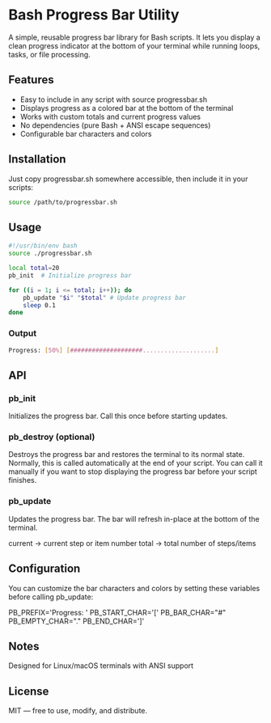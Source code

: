 # Bash Progress Bar Utility
A simple, reusable progress bar library for Bash scripts.
It lets you display a clean progress indicator at the bottom of your terminal while running loops, tasks, or file processing.

## Features

- Easy to include in any script with source progressbar.sh
- Displays progress as a colored bar at the bottom of the terminal
- Works with custom totals and current progress values
- No dependencies (pure Bash + ANSI escape sequences)
- Configurable bar characters and colors


## Installation

Just copy progressbar.sh somewhere accessible, then include it in your scripts:
``` bash
source /path/to/progressbar.sh
```


## Usage

``` bash
#!/usr/bin/env bash
source ./progressbar.sh

local total=20
pb_init  # Initialize progress bar

for ((i = 1; i <= total; i++)); do
	pb_update "$i" "$total" # Update progress bar
    sleep 0.1
done
```

### Output
``` bash
Progress: [50%] [####################....................]
```


## API

### pb_init

Initializes the progress bar.
Call this once before starting updates.

### pb_destroy (optional)

Destroys the progress bar and restores the terminal to its normal state.
Normally, this is called automatically at the end of your script.
You can call it manually if you want to stop displaying the progress bar before your script finishes.

### pb_update <current> <total>

Updates the progress bar.
The bar will refresh in-place at the bottom of the terminal.

current → current step or item number
total → total number of steps/items


## Configuration

You can customize the bar characters and colors by setting these variables before calling pb_update:

PB_PREFIX='Progress: '
PB_START_CHAR='['
PB_BAR_CHAR="#"
PB_EMPTY_CHAR="."
PB_END_CHAR=']'


## Notes

Designed for Linux/macOS terminals with ANSI support


## License

MIT — free to use, modify, and distribute.
